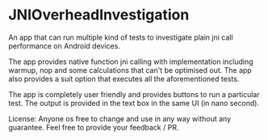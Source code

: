 # JNIOverheadInvestigation
An app that can run multiple kind of tests to investigate plain jni call performance on Android devices.

The app provides native function jni calling with implementation including warmup, nop and some calculations that can't be optimised out. The app also provides a suit option that executes all the aforementioned tests.

The app is completely user friendly and provides buttons to run a particular test. The output is provided in the text box in the same UI (in nano second).

License: Anyone os free to change and use in any way without any guarantee. Feel free to provide your feedback / PR.